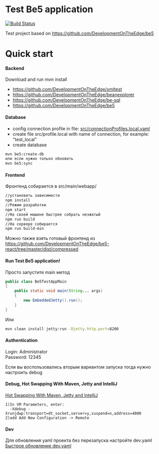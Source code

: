 # Test Be5 application
[![Build Status](https://travis-ci.org/DevelopmentOnTheEdge/testBe5app.svg?branch=master)](https://travis-ci.org/DevelopmentOnTheEdge/testBe5app)

Test project based on https://github.com/DevelopmentOnTheEdge/be5

# Quick start

#### Backend
Download and run mvn install
- https://github.com/DevelopmentOnTheEdge/xmltest
- https://github.com/DevelopmentOnTheEdge/beanexplorer
- https://github.com/DevelopmentOnTheEdge/be-sql
- https://github.com/DevelopmentOnTheEdge/be5

#### Database
- config connection profile in file: [src/connectionProfiles.local.yaml](https://github.com/QProgS/testBe5app/blob/master/src/connectionProfiles.local.yaml) 
- create file src/profile.local with name of connection, for example: "test_local"
- create database
```sh
mvn be5:create-db
или если нужно только обновить
mvn be5:sync
```

#### Frontend
Фронтенд собирается в src/main/webapp/
```sh
//установить зависимости
npm install
//Режим разработки
npm start
//На своей машине быстрее собрать незжатый 
npm run build
//На сервере собирается
npm run build-min
```
Можно также взять готовый фронтенд из https://github.com/DevelopmentOnTheEdge/be5-react/tree/master/dist/compressed
#### Run Test Be5 application!
Просто запустите main метод
```java
public class Be5TestAppMain
{
    public static void main(String... args)
    {
        new EmbeddedJetty().run();
    }
}
```
Или 
```sh
mvn clean install jetty:run -Djetty.http.port=8200
```

#### Authentication
Login: Administrator  
Password: 12345

Если вы воспользовались вторым вариантом запуска тогда нужно настроить debug
#### Debug, Hot Swapping With Maven, Jetty and IntelliJ
[Hot Swapping With Maven, Jetty and IntelliJ](https://gist.github.com/naaman/1053217)
```text
1)In VM Parameters, enter:
  -Xdebug -Xrunjdwp:transport=dt_socket,server=y,suspend=n,address=4000
2)add Add New Configuration -> Remote 
```

#### Dev
Для обновления yaml проекта без перезапуска настройте dev.yaml    
[Быстрое обновление dev.yaml](https://github.com/DevelopmentOnTheEdge/be5/wiki/%D0%91%D1%8B%D1%81%D1%82%D1%80%D0%BE%D0%B5-%D0%BE%D0%B1%D0%BD%D0%BE%D0%B2%D0%BB%D0%B5%D0%BD%D0%B8%D0%B5-dev.yaml)
